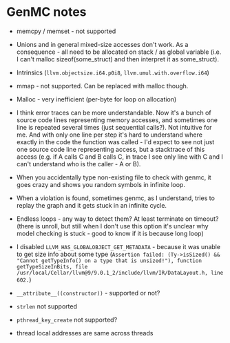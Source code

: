 # GenMC notes

- memcpy / memset - not supported

- Unions and in general mixed-size accesses don't work. As a consequence - all need to be allocated on stack / as global variable (i.e. I can't malloc sizeof(some_struct) and then interpret it as some_struct).

- Intrinsics (`llvm.objectsize.i64.p0i8`, `llvm.umul.with.overflow.i64`)

- mmap - not supported. Can be replaced with malloc though.

- Malloc - very inefficient (per-byte for loop on allocation)

- I think error traces can be more understandable. Now it's a bunch of source code lines representing memory accesses, and sometimes one line is repeated several times (just sequential calls?). Not intuitive for me. And with only one line per step it's hard to understand where exactly in the code the function was called - I'd expect to see not just one source code line representing access, but a stacktrace of this access (e.g. if A calls C and B calls C, in trace I see only line with C and I can't understand who is the caller - A or B).

- When you accidentally type non-existing file to check with genmc, it goes crazy and shows you random symbols in infinite loop.

- When a violation is found, sometimes genmc, as I understand, tries to replay the graph and it gets stuck in an infinite cycle.

- Endless loops - any way to detect them? At least terminate on timeout? (there is unroll, but still when I don't use this option it's unclear why model checking is stuck - good to know if it is because long loop)

- I disabled `LLVM_HAS_GLOBALOBJECT_GET_METADATA` - because it was unable to get size info about some type (`Assertion failed: (Ty->isSized() && "Cannot getTypeInfo() on a type that is unsized!"), function getTypeSizeInBits, file /usr/local/Cellar/llvm@9/9.0.1_2/include/llvm/IR/DataLayout.h, line 602.`)

- `__attribute__((constructor))` - supported or not?

- `strlen` not supported

- `pthread_key_create` not supported?

- thread local addresses are same across threads
